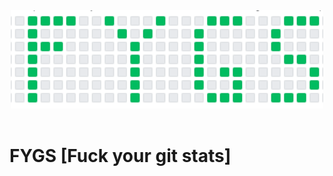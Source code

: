 <div align="center">
  <a href="https://github.com/thecreazy/fygs">
    <img src="https://github.com/thecreazy/fygs/blob/master/docs/logo.png" alt="Icon" width="500"/>
  </a>
  <br>
  <br>
</div>

# FYGS [Fuck your git stats]